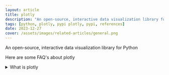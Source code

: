 ```yaml
---
layout: article
title: plotly
description: "An open-source, interactive data visualization library for Python"
tags: [python, plotly, pypi plotly, pypi, references]
date: 2023-12-27
cover: /assets/images/related-articles/general.png
---
```


An open-source, interactive data visualization library for Python

Here are some FAQ's about plotly
<details>
<summary>What is plotly</summary>
An open-source, interactive data visualization library for Python
</details>

